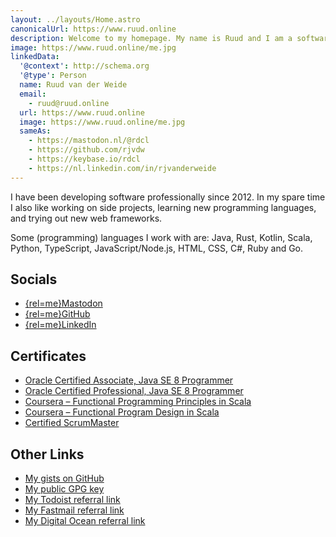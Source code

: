 ```yaml
---
layout: ../layouts/Home.astro
canonicalUrl: https://www.ruud.online
description: Welcome to my homepage. My name is Ruud and I am a software developer from Nĳmegen, the Netherlands.
image: https://www.ruud.online/me.jpg
linkedData:
  '@context': http://schema.org
  '@type': Person
  name: Ruud van der Weide
  email:
    - ruud@ruud.online
  url: https://www.ruud.online
  image: https://www.ruud.online/me.jpg
  sameAs:
    - https://mastodon.nl/@rdcl
    - https://github.com/rjvdw
    - https://keybase.io/rdcl
    - https://nl.linkedin.com/in/rjvanderweide
---
```


I have been developing software professionally since 2012.
In my spare time I also like working on side projects, learning new programming languages, and trying out new web frameworks.

Some (programming) languages I work with are: Java, Rust, Kotlin, Scala, Python, TypeScript, JavaScript/Node.js, HTML, CSS, C#, Ruby and Go.

## Socials

- [{rel=me}Mastodon](https://mastodon.nl/@rdcl)
- [{rel=me}GitHub](https://github.com/rjvdw)
- [{rel=me}LinkedIn](https://nl.linkedin.com/in/rjvanderweide)

## Certificates

- [Oracle Certified Associate, Java SE 8 Programmer](https://www.credly.com/badges/8d179b16-64b2-4abe-8978-319ed8d40483)
- [Oracle Certified Professional, Java SE 8 Programmer](https://www.credly.com/badges/5087e8f9-d41d-453b-b16e-6fed220f3b0d)
- [Coursera – Functional Programming Principles in Scala](https://www.coursera.org/account/accomplishments/verify/7L9QPDZF4ESV)
- [Coursera – Functional Program Design in Scala](https://www.coursera.org/account/accomplishments/verify/DGTMN79P7VWJ)
- [Certified ScrumMaster](https://bcert.me/skkgftvcl)

## Other Links

- [My gists on GitHub](https://gist.github.com/rjvdw)
- [My public GPG key](/0AE37E45.asc)
- [My Todoist referral link](https://todoist.com/r/ruud_van_der_weide_amadng)
- [My Fastmail referral link](https://ref.fm/u10211109)
- [My Digital Ocean referral link](https://m.do.co/c/e4a395c506ef)

